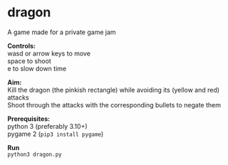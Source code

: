 # dragon
A game made for a private game jam<br>

**Controls:**<br>
wasd or arrow keys to move<br>
space to shoot<br>
e to slow down time<br>

**Aim:**<br>
Kill the dragon (the pinkish rectangle) while avoiding its (yellow and red) attacks<br>
Shoot through the attacks with the corresponding bullets to negate them<br>

**Prerequisites:**<br>
python 3 (preferably 3.10+)<br>
pygame 2 (`pip3 install pygame`)<br>

**Run**<br>
`python3 dragon.py`
